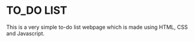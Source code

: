 # TO_DO LIST
<p>This is a very simple to-do list webpage which is made using HTML, CSS and Javascript.</p>